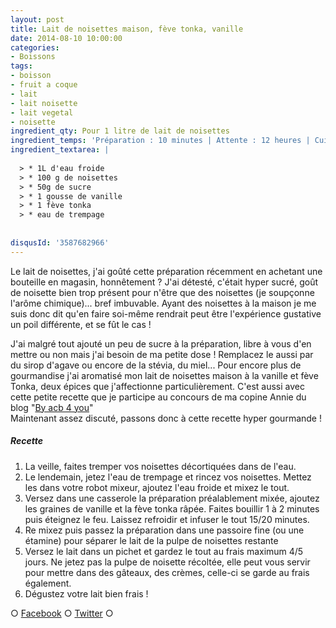 ```yaml
---
layout: post
title: Lait de noisettes maison, fève tonka, vanille
date: 2014-08-10 10:00:00
categories: 
- Boissons
tags: 
- boisson
- fruit a coque
- lait
- lait noisette
- lait vegetal
- noisette
ingredient_qty: Pour 1 litre de lait de noisettes
ingredient_temps: 'Préparation : 10 minutes | Attente : 12 heures | Cuisson: 10 minutes'
ingredient_textarea: |
  
  > * 1L d'eau froide
  > * 100 g de noisettes
  > * 50g de sucre
  > * 1 gousse de vanille
  > * 1 fève tonka
  > * eau de trempage
  
  
disqusId: '3587682966'
---
```


Le lait de noisettes, j'ai goûté cette préparation récemment en achetant une bouteille en magasin, honnêtement ? J'ai détesté, c'était hyper sucré, goût de noisette bien trop présent pour n'être que des noisettes (je soupçonne l'arôme chimique)... bref imbuvable. Ayant des noisettes à la maison je me suis donc dit qu'en faire soi-même rendrait peut être l'expérience gustative un poil différente, et se fût le cas !

J'ai malgré tout ajouté un peu de sucre à la préparation, libre à vous d'en mettre ou non mais j'ai besoin de ma petite dose ! Remplacez le aussi par du sirop d'agave ou encore de la stévia, du miel... Pour encore plus de gourmandise j'ai aromatisé mon lait de noisettes maison à la vanille et fève Tonka, deux épices que j'affectionne particulièrement. C'est aussi avec cette petite recette que je participe au concours de ma copine Annie du blog "[By acb 4 you](http://www.byacb4you.com/2014/06/spice-cook-and-sun-concours-2-ans.html)"  
Maintenant assez discuté, passons donc à cette recette hyper gourmande !

##### Recette

1.  La veille, faites tremper vos noisettes décortiquées dans de l'eau.
2.  Le lendemain, jetez l'eau de trempage et rincez vos noisettes. Mettez les dans votre robot mixeur, ajoutez l'eau froide et mixez le tout.
3.  Versez dans une casserole la préparation préalablement mixée, ajoutez les graines de vanille et la fève tonka râpée. Faites bouillir 1 à 2 minutes puis éteignez le feu. Laissez refroidir et infuser le tout 15/20 minutes.
4.  Re mixez puis passez la préparation dans une passoire fine (ou une étamine) pour séparer le lait de la pulpe de noisettes restante
5.  Versez le lait dans un pichet et gardez le tout au frais maximum 4/5 jours. Ne jetez pas la pulpe de noisette récoltée, elle peut vous servir pour mettre dans des gâteaux, des crèmes, celle-ci se garde au frais également.
6.  Dégustez votre lait bien frais !

○ [Facebook](https://www.facebook.com/crokmou.blog) ○ [Twitter](https://twitter.com/Crokmou) ○